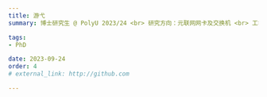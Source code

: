 ```yaml
---
title: 游弋  
summary: 博士研究生 @ PolyU 2023/24 <br> 研究方向：元联网网卡及交换机 <br> 工学学士 (中南大学) <br> 工学硕士 (香港大学)

tags:
- PhD

date: 2023-09-24
order: 4
# external_link: http://github.com

---
```

